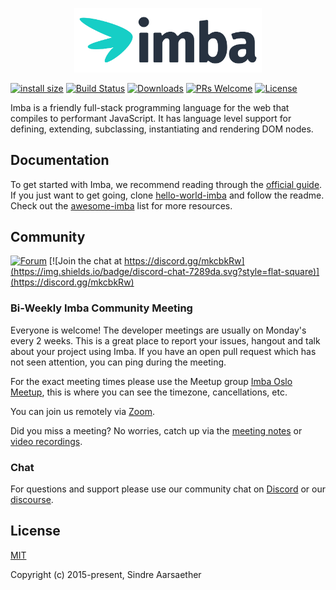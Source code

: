 <p align="center">
<a href="http://imba.io" target="_blank">
<img width="300" src="https://github.com/imba/brand/blob/master/imba-web-logo.png"></a>
</p>

[![install size](https://packagephobia.now.sh/badge?p=imba)](https://packagephobia.now.sh/result?p=imba)
[![Build Status](https://travis-ci.org/imba/imba.svg?branch=master)](https://travis-ci.org/imba/imba) [![Downloads](https://img.shields.io/npm/dm/imba.svg)](https://npmcharts.com/compare/imba?minimal=true) [![PRs Welcome](https://img.shields.io/badge/PRs-welcome-brightgreen.svg?style=flat-square)](http://makeapullrequest.com) [![License](https://img.shields.io/npm/l/imba.svg)](https://www.npmjs.com/package/imba)

Imba is a friendly full-stack programming language for the web that compiles to performant JavaScript.
It has language level support for defining, extending, subclassing, instantiating and rendering DOM nodes.

## Documentation

To get started with Imba, we recommend reading through the [official guide](http://imba.io/guides). If you just want to get going, clone [hello-world-imba](https://github.com/somebee/hello-world-imba) and follow the readme. Check out the [awesome-imba](https://github.com/koolamusic/awesome-imba) list for more resources.

## Community

 [![Forum](https://img.shields.io/badge/discourse-forum-brightgreen.svg?style=flat-square)](https://users.imba.io) [![Join the chat at https://discord.gg/mkcbkRw](https://img.shields.io/badge/discord-chat-7289da.svg?style=flat-square)](https://discord.gg/mkcbkRw)

### Bi-Weekly Imba Community Meeting

Everyone is welcome! The developer meetings are usually on Monday's every 2 weeks. This is a great place to report your issues, hangout and talk about your project using Imba. If you have an open pull request which has not seen attention, you can ping during the meeting.

For the exact meeting times please use the Meetup group [Imba Oslo Meetup](https://www.meetup.com/Imba-Oslo-Meetup), this is where you can see the timezone, cancellations, etc.

You can join us remotely via [Zoom](https://us04web.zoom.us/j/230170873).

Did you miss a meeting? No worries, catch up via the [meeting notes](https://bit.ly/2JyjGM1) or [video recordings](https://www.youtube.com/playlist?list=PLf1a9PYKGPdl3OMBHV72Oz23eFy9q51jJ).

### Chat

For questions and support please use our community chat on
[Discord](https://discord.gg/mkcbkRw) or our [discourse](https://users.imba.io/).

## License

[MIT](./LICENSE)

Copyright (c) 2015-present, Sindre Aarsaether
